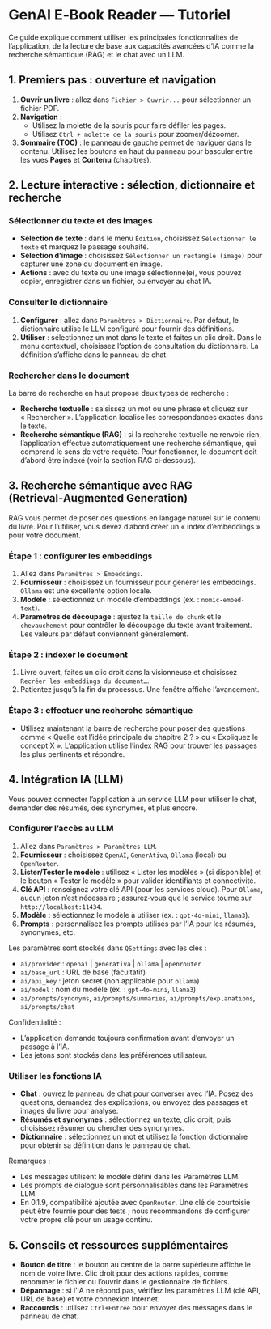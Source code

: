 # GenAI E‑Book Reader — Tutoriel

Ce guide explique comment utiliser les principales fonctionnalités de l’application, de la lecture de base aux capacités avancées d’IA comme la recherche sémantique (RAG) et le chat avec un LLM.

## 1. Premiers pas : ouverture et navigation

1. **Ouvrir un livre** : allez dans `Fichier > Ouvrir...` pour sélectionner un fichier PDF.
2. **Navigation** :
   * Utilisez la molette de la souris pour faire défiler les pages.
   * Utilisez `Ctrl + molette de la souris` pour zoomer/dézoomer.
3. **Sommaire (TOC)** : le panneau de gauche permet de naviguer dans le contenu. Utilisez les boutons en haut du panneau pour basculer entre les vues **Pages** et **Contenu** (chapitres).

## 2. Lecture interactive : sélection, dictionnaire et recherche

### Sélectionner du texte et des images

- **Sélection de texte** : dans le menu `Édition`, choisissez `Sélectionner le texte` et marquez le passage souhaité.
- **Sélection d’image** : choisissez `Sélectionner un rectangle (image)` pour capturer une zone du document en image.
- **Actions** : avec du texte ou une image sélectionné(e), vous pouvez copier, enregistrer dans un fichier, ou envoyer au chat IA.

### Consulter le dictionnaire

1. **Configurer** : allez dans `Paramètres > Dictionnaire`. Par défaut, le dictionnaire utilise le LLM configuré pour fournir des définitions.
2. **Utiliser** : sélectionnez un mot dans le texte et faites un clic droit. Dans le menu contextuel, choisissez l’option de consultation du dictionnaire. La définition s’affiche dans le panneau de chat.

### Rechercher dans le document

La barre de recherche en haut propose deux types de recherche :

- **Recherche textuelle** : saisissez un mot ou une phrase et cliquez sur « Rechercher ». L’application localise les correspondances exactes dans le texte.
- **Recherche sémantique (RAG)** : si la recherche textuelle ne renvoie rien, l’application effectue automatiquement une recherche sémantique, qui comprend le sens de votre requête. Pour fonctionner, le document doit d’abord être indexé (voir la section RAG ci‑dessous).

## 3. Recherche sémantique avec RAG (Retrieval‑Augmented Generation)

RAG vous permet de poser des questions en langage naturel sur le contenu du livre. Pour l’utiliser, vous devez d’abord créer un « index d’embeddings » pour votre document.

### Étape 1 : configurer les embeddings

1. Allez dans `Paramètres > Embeddings`.
2. **Fournisseur** : choisissez un fournisseur pour générer les embeddings. `Ollama` est une excellente option locale.
3. **Modèle** : sélectionnez un modèle d’embeddings (ex. : `nomic-embed-text`).
4. **Paramètres de découpage** : ajustez la `taille de chunk` et le `chevauchement` pour contrôler le découpage du texte avant traitement. Les valeurs par défaut conviennent généralement.

### Étape 2 : indexer le document

1. Livre ouvert, faites un clic droit dans la visionneuse et choisissez `Recréer les embeddings du document…`.
2. Patientez jusqu’à la fin du processus. Une fenêtre affiche l’avancement.

### Étape 3 : effectuer une recherche sémantique

- Utilisez maintenant la barre de recherche pour poser des questions comme « Quelle est l’idée principale du chapitre 2 ? » ou « Expliquez le concept X ». L’application utilise l’index RAG pour trouver les passages les plus pertinents et répondre.

## 4. Intégration IA (LLM)

Vous pouvez connecter l’application à un service LLM pour utiliser le chat, demander des résumés, des synonymes, et plus encore.

### Configurer l’accès au LLM

1. Allez dans `Paramètres > Paramètres LLM`.
2. **Fournisseur** : choisissez `OpenAI`, `GenerAtiva`, `Ollama` (local) ou `OpenRouter`.
3. **Lister/Tester le modèle** : utilisez « Lister les modèles » (si disponible) et le bouton « Tester le modèle » pour valider identifiants et connectivité.
4. **Clé API** : renseignez votre clé API (pour les services cloud). Pour `Ollama`, aucun jeton n’est nécessaire ; assurez‑vous que le service tourne sur `http://localhost:11434`.
5. **Modèle** : sélectionnez le modèle à utiliser (ex. : `gpt-4o-mini`, `llama3`).
6. **Prompts** : personnalisez les prompts utilisés par l’IA pour les résumés, synonymes, etc.

Les paramètres sont stockés dans `QSettings` avec les clés :
- `ai/provider` : `openai` | `generativa` | `ollama` | `openrouter`
- `ai/base_url` : URL de base (facultatif)
- `ai/api_key` : jeton secret (non applicable pour `ollama`)
- `ai/model` : nom du modèle (ex. : `gpt-4o-mini`, `llama3`)
- `ai/prompts/synonyms`, `ai/prompts/summaries`, `ai/prompts/explanations`, `ai/prompts/chat`

Confidentialité :
- L’application demande toujours confirmation avant d’envoyer un passage à l’IA.
- Les jetons sont stockés dans les préférences utilisateur.

### Utiliser les fonctions IA

- **Chat** : ouvrez le panneau de chat pour converser avec l’IA. Posez des questions, demandez des explications, ou envoyez des passages et images du livre pour analyse.
- **Résumés et synonymes** : sélectionnez un texte, clic droit, puis choisissez résumer ou chercher des synonymes.
- **Dictionnaire** : sélectionnez un mot et utilisez la fonction dictionnaire pour obtenir sa définition dans le panneau de chat.

Remarques :
- Les messages utilisent le modèle défini dans les Paramètres LLM.
- Les prompts de dialogue sont personnalisables dans les Paramètres LLM.
- En 0.1.9, compatibilité ajoutée avec `OpenRouter`. Une clé de courtoisie peut être fournie pour des tests ; nous recommandons de configurer votre propre clé pour un usage continu.

## 5. Conseils et ressources supplémentaires

- **Bouton de titre** : le bouton au centre de la barre supérieure affiche le nom de votre livre. Clic droit pour des actions rapides, comme renommer le fichier ou l’ouvrir dans le gestionnaire de fichiers.
- **Dépannage** : si l’IA ne répond pas, vérifiez les paramètres LLM (clé API, URL de base) et votre connexion Internet.
- **Raccourcis** : utilisez `Ctrl+Entrée` pour envoyer des messages dans le panneau de chat.
